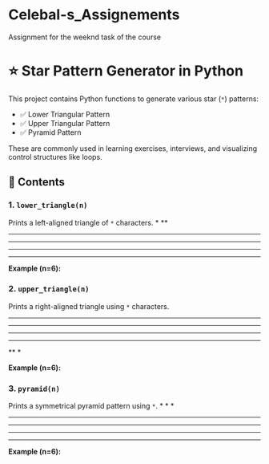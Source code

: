 # Celebal-s_Assignements
Assignment for the weeknd task of the course

# ⭐ Star Pattern Generator in Python

This project contains Python functions to generate various star (`*`) patterns:

- ✅ Lower Triangular Pattern  
- ✅ Upper Triangular Pattern  
- ✅ Pyramid Pattern  

These are commonly used in learning exercises, interviews, and visualizing control structures like loops.

## 📁 Contents

### 1. `lower_triangle(n)`
Prints a left-aligned triangle of `*` characters.
*
**
***
****
*****
******

**Example (n=6):**

### 2. `upper_triangle(n)`
Prints a right-aligned triangle using `*` characters.
******
*****
****
***
**
*

**Example (n=6):**

### 3. `pyramid(n)`
Prints a symmetrical pyramid pattern using `*`.
     * 
    * * 
   * * * 
  * * * * 
 * * * * * 
* * * * * * 

**Example (n=6):**

